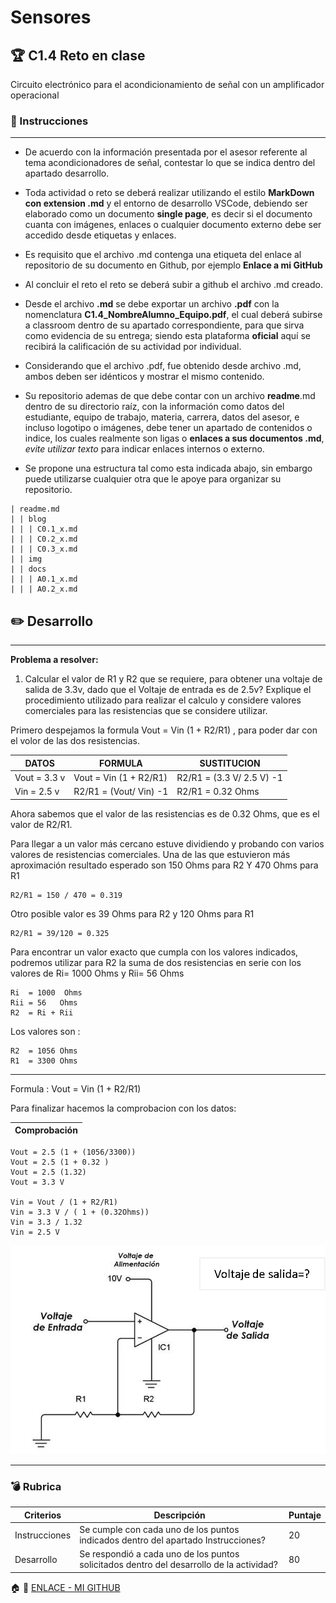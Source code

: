 # Sensores
## :trophy: C1.4 Reto en clase

Circuito electrónico para el acondicionamiento de señal con un amplificador operacional

### :blue_book: Instrucciones

___

- De acuerdo con la información presentada por el asesor referente al tema acondicionadores de señal, contestar lo que se indica dentro del apartado desarrollo.

- Toda actividad o reto se deberá realizar utilizando el estilo **MarkDown con extension .md** y el entorno de desarrollo VSCode, debiendo ser elaborado como un documento **single page**, es decir si el documento cuanta con imágenes, enlaces o cualquier documento externo debe ser accedido desde etiquetas y enlaces.
- Es requisito que el archivo .md contenga una etiqueta del enlace al repositorio de su documento en Github, por ejemplo **Enlace a mi GitHub**
- Al concluir el reto el reto se deberá subir a github el archivo .md creado.
- Desde el archivo **.md** se debe exportar un archivo **.pdf** con la nomenclatura **C1.4_NombreAlumno_Equipo.pdf**, el cual deberá subirse a classroom dentro de su apartado correspondiente, para que sirva como evidencia de su entrega; siendo esta plataforma **oficial** aquí se recibirá la calificación de su actividad por individual.
- Considerando que el archivo .pdf, fue obtenido desde archivo .md, ambos deben ser idénticos y mostrar el mismo contenido.
- Su repositorio ademas de que debe contar con un archivo **readme**.md dentro de su directorio raíz, con la información como datos del estudiante, equipo de trabajo, materia, carrera, datos del asesor, e incluso logotipo o imágenes, debe tener un apartado de contenidos o indice, los cuales realmente son ligas o **enlaces a sus documentos .md**, _evite utilizar texto_ para indicar enlaces internos o externo.
- Se propone una estructura tal como esta indicada abajo, sin embargo puede utilizarse cualquier otra que le apoye para organizar su repositorio.

```  
| readme.md
| | blog
| | | C0.1_x.md
| | | C0.2_x.md
| | | C0.3_x.md
| | img
| | docs
| | | A0.1_x.md
| | | A0.2_x.md
```


## :pencil2: Desarrollo

___

**Problema a resolver:**

1. Calcular el valor de R1 y R2 que se requiere, para obtener una voltaje de salida de 3.3v, dado que el Voltaje de entrada es de 2.5v? Explique el procedimiento utilizado para realizar el calculo y considere valores comerciales para las resistencias que se considere utilizar. 


Primero despejamos la formula  Vout = Vin (1 + R2/R1) , para poder dar con el volor de las dos resistencias.

 DATOS  | FORMULA   | SUSTITUCION 
--------|-------|----------|
Vout = 3.3 v |  Vout = Vin (1 + R2/R1) |  R2/R1 = (3.3 V/ 2.5 V) -1 
Vin = 2.5 v | R2/R1 = (Vout/ Vin) -1  |  R2/R1 = 0.32 Ohms 

Ahora sabemos que el valor de las resistencias es de 0.32 Ohms, que es el valor de R2/R1.
 
Para llegar a un valor más cercano estuve dividiendo y probando con varios valores de resistencias comerciales.
Una de las que estuvieron más aproximación resultado esperado son 150 Ohms para R2 Y 470 Ohms para R1 
        
    R2/R1 = 150 / 470 = 0.319

Otro posible valor es 39 Ohms para R2 y 120 Ohms para R1
        
    R2/R1 = 39/120 = 0.325

Para encontrar un valor exacto que cumpla con los valores indicados, podremos utilizar para R2 la suma de dos resistencias en serie con  los valores de Ri= 1000 Ohms y Rii= 56 Ohms 

    Ri  = 1000  Ohms 
    Rii = 56   Ohms 
    R2  = Ri + Rii
Los valores son : 

    R2  = 1056 Ohms 
    R1  = 3300 Ohms 
-------
Formula : Vout = Vin (1 + R2/R1) 

Para finalizar hacemos la comprobacion con los datos: 

Comprobación |
------| 
    Vout = 2.5 (1 + (1056/3300))
    Vout = 2.5 (1 + 0.32 )
    Vout = 2.5 (1.32)
    Vout = 3.3 V

    Vin = Vout / (1 + R2/R1)
    Vin = 3.3 V / ( 1 + (0.32Ohms))
    Vin = 3.3 / 1.32 
    Vin = 2.5 V

![Acondicionador_de_senal_AmOp](../IMG/C1.x_CircuitoAcondicionadorAmOP.png)

___

### :bomb: Rubrica

| Criterios     | Descripción                                                                                  | Puntaje |
| ------------- | -------------------------------------------------------------------------------------------- | ------- |
| Instrucciones | Se cumple con cada uno de los puntos indicados dentro del apartado Instrucciones?            | 20 |
| Desarrollo    | Se respondió a cada uno de los puntos solicitados dentro del desarrollo de la actividad?     | 80      |

:house: :open_file_folder: [ENLACE - MI GITHUB](https://github.com/Villalobos39/SISTEMAS-PROGRAMABLES.git )